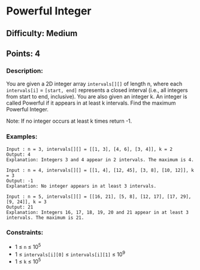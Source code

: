 # Powerful Integer
## Difficulty: Medium
## Points: 4
### Description:
You are given a 2D integer array `intervals[][]` of length n, where each `intervals[i]` = `[start, end]` represents a closed interval (i.e., all integers from start to end, inclusive). You are also given an integer k. An integer is called Powerful if it appears in at least k intervals. Find the maximum Powerful Integer.

Note: If no integer occurs at least k times return -1.

### Examples:
```
Input : n = 3, intervals[][] = [[1, 3], [4, 6], [3, 4]], k = 2
Output: 4
Explanation: Integers 3 and 4 appear in 2 intervals. The maximum is 4.
```
```
Input : n = 4, intervals[][] = [[1, 4], [12, 45], [3, 8], [10, 12]], k = 3
Output: -1
Explanation: No integer appears in at least 3 intervals.
```
```
Input : n = 5, intervals[][] = [[16, 21], [5, 8], [12, 17], [17, 29], [9, 24]], k = 3
Output: 21
Explanation: Integers 16, 17, 18, 19, 20 and 21 appear in at least 3 intervals. The maximum is 21.
```

### Constraints:
- 1 ≤ `n` ≤ 10<sup>5</sup>
- 1 ≤ `intervals[i][0]` ≤ `intervals[i][1]` ≤ 10<sup>9</sup>
- 1 ≤ `k` ≤ 10<sup>5</sup>